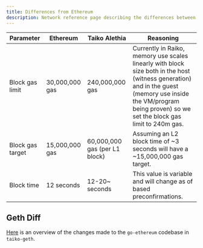 ```yaml
---
title: Differences from Ethereum
description: Network reference page describing the differences between Taiko Alethia and Ethereum.
---
```


| Parameter        | Ethereum       | Taiko Alethia                 | Reasoning                                                                                                                                                                                                        |
| ---------------- | -------------- | ----------------------------- | ---------------------------------------------------------------------------------------------------------------------------------------------------------------------------------------------------------------- |
| Block gas limit  | 30,000,000 gas | 240,000,000 gas               | Currently in Raiko, memory use scales linearly with block size both in the host (witness generation) and in the guest (memory use inside the VM/program being proven) so we set the block gas limit to 240m gas. |
| Block gas target | 15,000,000 gas | 60,000,000 gas (per L1 block) | Assuming an L2 block time of ~3 seconds will have a ~15,000,000 gas target.                                                                                                                                      |
| Block time       | 12 seconds     | 12-20~ seconds                | This value is variable and will change as of based preconfirmations.                                                                                                                                             |

## Geth Diff

[Here](https://geth.taiko.xyz/) is an overview of the changes made to the `go-ethereum` codebase in `taiko-geth`.
